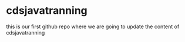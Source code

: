 # cdsjavatranning
this is our first github repo where we are going to update the content of cdsjavatranning